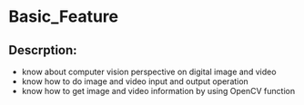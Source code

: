 # Basic_Feature

## Descrption:
- know about computer vision perspective on digital image and video
- know how to do image and video input and output operation
- know how to get image and video information by using OpenCV function
